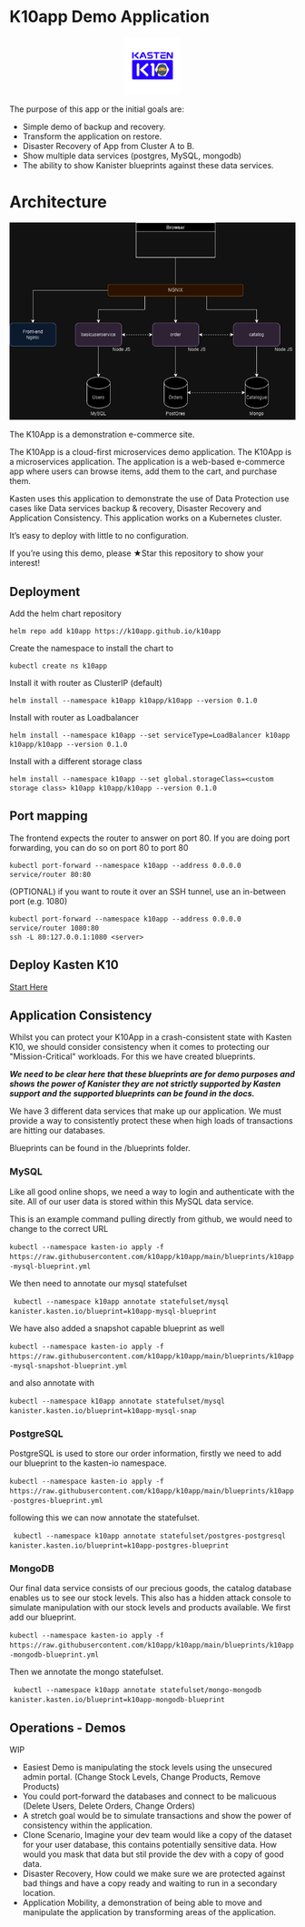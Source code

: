 # K10app Demo Application

<p align="center">
 <img src="K10_StealthApp.png?raw=true" alt="K10App Logo" width="20%" height="20%" />
</p>

The purpose of this app or the initial goals are: 

- Simple demo of backup and recovery.
- Transform the application on restore.
- Disaster Recovery of App from Cluster A to B.
- Show multiple data services (postgres, MySQL, mongodb)
- The ability to show Kanister blueprints against these data services.

# Architecture 

![](K10_app-App%20Logic.png)

The K10App is a demonstration e-commerce site. 

The K10App is a cloud-first microservices demo application. The K10App is a microservices application. The application is a web-based e-commerce app where users can browse items, add them to the cart, and purchase them.

Kasten uses this application to demonstrate the use of Data Protection use cases like Data services backup & recovery, Disaster Recovery and Application Consistency. This application works on a Kubernetes cluster. 

It’s easy to deploy with little to no configuration.

If you’re using this demo, please ★Star this repository to show your interest!
## Deployment

Add the helm chart repository 

```shell
helm repo add k10app https://k10app.github.io/k10app
```

Create the namespace to install the chart to

```shell
kubectl create ns k10app
```

Install it with router as ClusterIP (default)

```shell
helm install --namespace k10app k10app/k10app --version 0.1.0
```

Install with router as Loadbalancer

```shell
helm install --namespace k10app --set serviceType=LoadBalancer k10app k10app/k10app --version 0.1.0
```

Install with a different storage class

```shell
helm install --namespace k10app --set global.storageClass=<custom storage class> k10app k10app/k10app --version 0.1.0
```

## Port mapping

The frontend expects the router to answer on port 80. If you are doing port forwarding, you can do so on port 80 to port 80

```shell
kubectl port-forward --namespace k10app --address 0.0.0.0 service/router 80:80
```

(OPTIONAL) if you want to route it over an SSH tunnel, use an in-between port (e.g. 1080)

```shell
kubectl port-forward --namespace k10app --address 0.0.0.0 service/router 1080:80
ssh -L 80:127.0.0.1:1080 <server>
```

## Deploy Kasten K10

[Start Here](https://docs.kasten.io/latest/install/requirements.html)
## Application Consistency 

Whilst you can protect your K10App in a crash-consistent state with Kasten K10, we should consider consistency when it comes to protecting our "Mission-Critical" workloads. For this we have created blueprints. 

***We need to be clear here that these blueprints are for demo purposes and shows the power of Kanister they are not strictly supported by Kasten support and the supported blueprints can be found in the docs.*** 

We have 3 different data services that make up our application. We must provide a way to consistently protect these when high loads of transactions are hitting our databases. 

Blueprints can be found in the /blueprints folder. 

### MySQL 

Like all good online shops, we need a way to login and authenticate with the site. All of our user data is stored within this MySQL data service. 

This is an example command pulling directly from github, we would need to change to the correct URL 

`kubectl --namespace kasten-io apply -f https://raw.githubusercontent.com/k10app/k10app/main/blueprints/k10app-mysql-blueprint.yml`

We then need to annotate our mysql statefulset 

` kubectl --namespace k10app annotate statefulset/mysql kanister.kasten.io/blueprint=k10app-mysql-blueprint`

We have also added a snapshot capable blueprint as well 

`kubectl --namespace kasten-io apply -f https://raw.githubusercontent.com/k10app/k10app/main/blueprints/k10app-mysql-snapshot-blueprint.yml`

and also annotate with 

`kubectl --namespace k10app annotate statefulset/mysql kanister.kasten.io/blueprint=k10app-mysql-snap`

### PostgreSQL

PostgreSQL is used to store our order information, firstly we need to add our blueprint to the kasten-io namespace. 

`kubectl --namespace kasten-io apply -f https://raw.githubusercontent.com/k10app/k10app/main/blueprints/k10app-postgres-blueprint.yml`

following this we can now annotate the statefulset.

` kubectl --namespace k10app annotate statefulset/postgres-postgresql kanister.kasten.io/blueprint=k10app-postgres-blueprint`

### MongoDB

Our final data service consists of our precious goods, the catalog database enables us to see our stock levels. This also has a hidden attack console to simulate manipulation with our stock levels and products available. We first add our blueprint. 

`kubectl --namespace kasten-io apply -f https://raw.githubusercontent.com/k10app/k10app/main/blueprints/k10app-mongodb-blueprint.yml`

Then we annotate the mongo statefulset. 

` kubectl --namespace k10app annotate statefulset/mongo-mongodb kanister.kasten.io/blueprint=k10app-mongodb-blueprint`

## Operations - Demos

WIP 

- Easiest Demo is manipulating the stock levels using the unsecured admin portal. (Change Stock Levels, Change Products, Remove Products)
- You could port-forward the databases and connect to be malicuous (Delete Users, Delete Orders, Change Orders)
- A stretch goal would be to simulate transactions and show the power of consistency within the application. 
- Clone Scenario, Imagine your dev team would like a copy of the dataset for your user database, this contains potentially sensitive data. How would you mask that data but stil provide the dev with a copy of good data. 
- Disaster Recovery, How could we make sure we are protected against bad things and have a copy ready and waiting to run in a secondary location. 
- Application Mobility, a demonstration of being able to move and manipulate the application by transforming areas of the application. 


